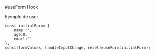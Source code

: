 #useForm Hook

Ejemplo de uso:

```
const initialForm= {
    name:'',
    age:0,
    email:''
};
const[formValues, handleImputChange, reset]=useForm(initialForm);
```
